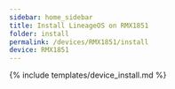 ```yaml
---
sidebar: home_sidebar
title: Install LineageOS on RMX1851
folder: install
permalink: /devices/RMX1851/install
device: RMX1851
---
```

{% include templates/device_install.md %}
